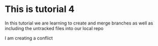 # This is tutorial 4

In this tutorial we are learning to create and merge branches as well as including the untracked files into our local repo

I am creating a conflict